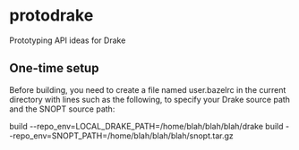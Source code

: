 # protodrake

Prototyping API ideas for Drake

## One-time setup

Before building, you need to create a file named user.bazelrc in the current
directory with lines such as the following, to specify your Drake source path
and the SNOPT source path:

build --repo_env=LOCAL_DRAKE_PATH=/home/blah/blah/blah/drake
build --repo_env=SNOPT_PATH=/home/blah/blah/blah/snopt.tar.gz
